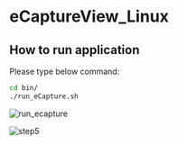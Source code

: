 #   eCaptureView_Linux
##  How to run application
Please type below command:
```sh 
cd bin/
./run_eCapture.sh
```
![run_ecapture](https://user-images.githubusercontent.com/13328289/127975517-cd48a746-c4fe-4a8d-95b1-b9ceb90d0c80.png)


![step5](https://user-images.githubusercontent.com/88474678/128438829-5b0d648d-5f0e-4fc8-bd11-6f738b7b1b63.png)


